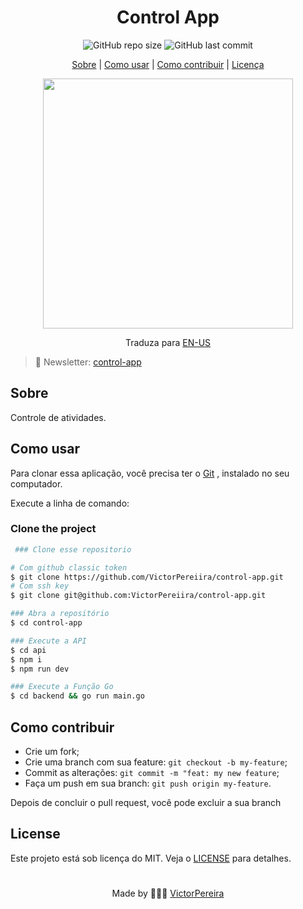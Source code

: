 <h1 align = "center">Control App</h1>

<div align="center">  
   <img alt="GitHub repo size" src="https://img.shields.io/github/repo-size/victorpereiira/control-app">
   <img alt="GitHub last commit" src="https://img.shields.io/github/last-commit/victorpereiira/control-app">
</div>


<p align = "center">
    <a href="#about">Sobre</a>   |
    <!-- <a href="#technologies">Technologies</a>   | -->
    <a href="#howToUse">Como usar</a>   |
    <a href="#howToContribute">Como contribuir</a>   |
    <a href="#license">Licença</a> 
</p>

<p align = "center"><img height = '400' src =""><p>  

<div align="center">
    Traduza para
    <a href="./github/readme_pt_br.md">EN-US</a> 
</div>

 <!-- > 🎮 Project  Access : [Live Demo](https://victorpereiira.com/control-app/)  -->

 > 📄 Newsletter: [control-app](https://victorpereiira.com/control-app)

## Sobre
<p>Controle de atividades.</p>


<h2 id="howToUse">Como usar</h2>
<p>
   Para clonar essa aplicação, você precisa ter o  
    <a href="https://git-scm.com/">Git</a>
    , instalado no seu computador.
</p>
<p>Execute a linha de comando:</p>

### Clone the project

```bash
 ### Clone esse repositorio

# Com github classic token
$ git clone https://github.com/VictorPereiira/control-app.git
# Com ssh key
$ git clone git@github.com:VictorPereiira/control-app.git

### Abra a repositório
$ cd control-app

### Execute a API
$ cd api
$ npm i
$ npm run dev

### Execute a Função Go
$ cd backend && go run main.go

```


<h2 id="howToContribute">Como contribuir</h2>

- Crie um fork;
- Crie uma branch com sua feature: `git checkout -b my-feature`;
- Commit as alterações: `git commit -m "feat: my new feature`;
- Faça um push em sua branch: `git push origin my-feature`.
  
<p>Depois de concluir o pull request, você pode excluir a sua branch</p>

## License
Este projeto está sob licença do MIT. Veja o
<a href = "https://github.com/VictorPereiira/control-app/blob/master/LICENSE">LICENSE</a> 
para detalhes. 

#
<p align = "center">
    Made by 👨🏾‍💻 
    <a href="https://www.linkedin.com/in/victorpereiira">VictorPereira</a>
</p>
